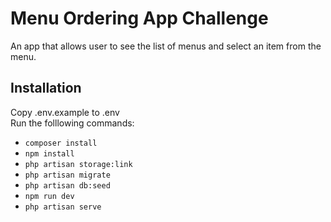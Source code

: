# Menu Ordering App Challenge
An app that allows user to see the list of menus and select an item from the menu.

## Installation

Copy .env.example to .env
<br/>Run the folllowing commands: <br/>

- `composer install`
- `npm install` <br/>
- `php artisan storage:link` <br/>
- `php artisan migrate` <br/>
- `php artisan db:seed`
- `npm run dev` <br/>
- `php artisan serve`
